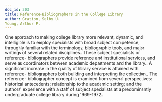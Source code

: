```yaml
---
doc_id: 303
title: Reference-Bibliographers in the College Library
author: Gration, Selby U.
Young, Arthur P.
---
```


One approach to making college library more relevant, dynamic, and 
intelligible is to employ specialists with broad subject competence, throughly
familiar with the terminology, bibliographic tools, and major writings of 
several related disciplines.. These subject specialists or reference-
bibliographers provide reference and institutional services, and serve as 
coordinators between academic departments and the library.. A significant 
increase in the quality of library service is attained with reference-
bibliographers both building and interpreting the collection.. The reference-
bibliographer concept is examined from several perspectives: historical
antecedents; relationship to the academic setting; and the authors' experience
with a staff of subject specialists at a predominantly undergraduate college
library during 1969-1972..